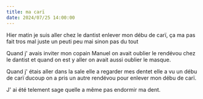```yaml
---
title: ma carï
date: 2024/07/25 14:00:00
---
```


Hier matin je suis aller chez le dantist enlever mon débu de carï, ça ma pas fait tros mal juste un peuti peu mai sinon pas du tout

Quand j' avais inviter mon copain Manuel on avait oublier le rendévou chez le dantist et quand on est y aller on avait aussi oublier le masque.

Quand j' étais aller dans la sale elle a regarder mes dentet elle a vu un débu de carï ducoup on a pris un autre rendévou pour enlever mon débu de carï.

J' ai été telement sage quelle a même pas endormir ma dent.

